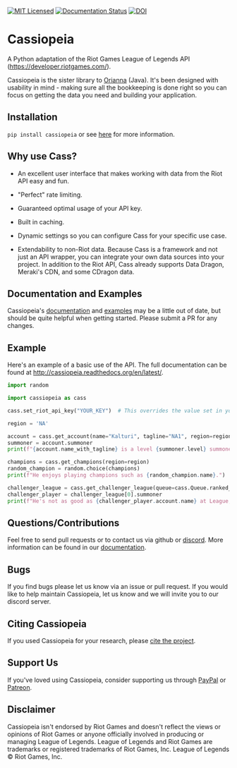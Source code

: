 [![MIT Licensed](https://img.shields.io/badge/license-MIT-green.svg)](https://github.com/meraki-analytics/orianna/blob/master/LICENSE.txt)
[![Documentation Status](https://readthedocs.org/projects/cassiopeia/badge/?version=latest)](http://cassiopeia.readthedocs.org/en/latest/)
[![DOI](https://zenodo.org/badge/DOI/10.5281/zenodo.1170906.svg)](https://doi.org/10.5281/zenodo.1170906)

# Cassiopeia

A Python adaptation of the Riot Games League of Legends API (https://developer.riotgames.com/).

Cassiopeia is the sister library to [Orianna](https://github.com/robrua/Orianna) (Java). It's been designed with usability in mind - making sure all the bookkeeping is done right so you can focus on getting the data you need and building your application.


## Installation
`pip install cassiopeia` or see [here](<http://cassiopeia.readthedocs.io/en/latest/setup.html>) for more information.


## Why use Cass?

* An excellent user interface that makes working with data from the Riot API easy and fun.

* "Perfect" rate limiting.

* Guaranteed optimal usage of your API key.

* Built in caching.

* Dynamic settings so you can configure Cass for your specific use case.

* Extendability to non-Riot data. Because Cass is a framework and not just an API wrapper, you can integrate your own data sources into your project. In addition to the Riot API, Cass already supports Data Dragon, Meraki's CDN, and some CDragon data.


## Documentation and Examples
Cassiopeia's [documentation](http://cassiopeia.readthedocs.org/en/latest/) and [examples](https://github.com/meraki-analytics/cassiopeia/tree/master/examples) may be a little out of date, but should be quite helpful when getting started. Please submit a PR for any changes.


## Example

Here's an example of a basic use of the API. The full documentation can be found at http://cassiopeia.readthedocs.org/en/latest/.

```python
import random

import cassiopeia as cass

cass.set_riot_api_key("YOUR_KEY")  # This overrides the value set in your configuration/settings.

region = 'NA'

account = cass.get_account(name="Kalturi", tagline="NA1", region=region)
summoner = account.summoner
print(f"{account.name_with_tagline} is a level {summoner.level} summoner on the {summoner.region} server.")

champions = cass.get_champions(region=region)
random_champion = random.choice(champions)
print(f"He enjoys playing champions such as {random_champion.name}.")

challenger_league = cass.get_challenger_league(queue=cass.Queue.ranked_solo_fives, region=region)
challenger_player = challenger_league[0].summoner
print(f"He's not as good as {challenger_player.account.name} at League, but probably a better python programmer!")
```

## Questions/Contributions
Feel free to send pull requests or to contact us via github or [discord](https://discord.gg/uYW7qhP). More information can be found in our [documentation](http://cassiopeia.readthedocs.org/en/latest/).


## Bugs
If you find bugs please let us know via an issue or pull request. If you would like to help maintain Cassiopeia, let us know and we will invite you to our discord server.

## Citing Cassiopeia
If you used Cassiopeia for your research, please [cite the project](https://doi.org/10.5281/zenodo.1170906).

## Support Us
If you've loved using Cassiopeia, consider supporting us through [PayPal](https://www.paypal.me/merakianalytics) or [Patreon](https://www.patreon.com/merakianalytics).

## Disclaimer
Cassiopeia isn't endorsed by Riot Games and doesn't reflect the views or opinions of Riot Games or anyone officially involved in producing or managing League of Legends. League of Legends and Riot Games are trademarks or registered trademarks of Riot Games, Inc. League of Legends © Riot Games, Inc.
